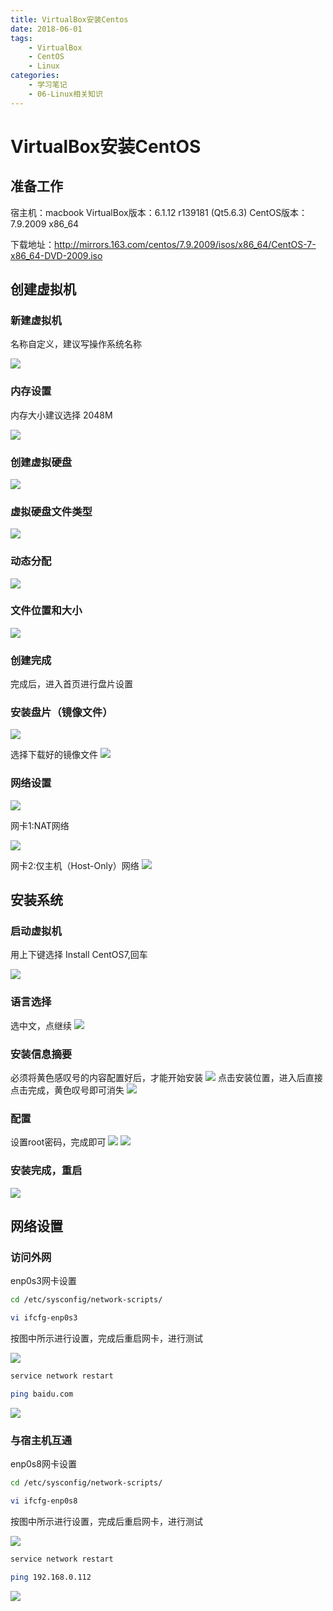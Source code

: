 ```yaml
---
title: VirtualBox安装Centos
date: 2018-06-01
tags:
	- VirtualBox
	- CentOS
	- Linux
categories:
    - 学习笔记
    - 06-Linux相关知识
---
```


# VirtualBox安装CentOS

## 准备工作

宿主机：macbook
VirtualBox版本：6.1.12 r139181 (Qt5.6.3)
CentOS版本：7.9.2009 x86_64

下载地址：http://mirrors.163.com/centos/7.9.2009/isos/x86_64/CentOS-7-x86_64-DVD-2009.iso

## 创建虚拟机

### 新建虚拟机
名称自定义，建议写操作系统名称

![](https://cdn.jsdelivr.net/gh/hfshaobing/picx-images-hosting@master/20230907/新建虚拟机.28nx0juzzw9w.webp)
### 内存设置
内存大小建议选择 2048M

![](https://cdn.jsdelivr.net/gh/hfshaobing/picx-images-hosting@master/20230907/内存设置.6ig93fxywus0.webp)
### 创建虚拟硬盘
![](https://cdn.jsdelivr.net/gh/hfshaobing/picx-images-hosting@master/20230907/创建虚拟硬盘.hv6lvzggjc8.webp)
### 虚拟硬盘文件类型
![](https://cdn.jsdelivr.net/gh/hfshaobing/picx-images-hosting@master/20230907/选择硬盘文件类型.63xpcmihllg0.webp)
### 动态分配
![](https://cdn.jsdelivr.net/gh/hfshaobing/picx-images-hosting@master/20230907/动态分配.5oxmncdems00.webp)
### 文件位置和大小
![](https://cdn.jsdelivr.net/gh/hfshaobing/picx-images-hosting@master/20230907/文件位置和大小.uzm3jp1fncg.webp)
### 创建完成
完成后，进入首页进行盘片设置
### 安装盘片（镜像文件）
![](https://cdn.jsdelivr.net/gh/hfshaobing/picx-images-hosting@master/20230907/安装盘片_1.7klmmnczxb00.webp)

选择下载好的镜像文件
![](https://cdn.jsdelivr.net/gh/hfshaobing/picx-images-hosting@master/20230907/安装盘片_2.hyq7tp9edi8.webp)
### 网络设置



![](https://cdn.jsdelivr.net/gh/hfshaobing/picx-images-hosting@master/20240509/Snipaste_2024-05-09_15-15-09.5xjhu8ijkig0.webp)



网卡1:NAT网络

![](https://cdn.jsdelivr.net/gh/hfshaobing/picx-images-hosting@master/20230907/网卡_1.4cqzlfn58nc0.webp)

网卡2:仅主机（Host-Only）网络
![](https://cdn.jsdelivr.net/gh/hfshaobing/picx-images-hosting@master/20230907/网卡_2.3ax4siszm5m0.webp)
## 安装系统

### 启动虚拟机
用上下键选择 Install CentOS7,回车

![](https://cdn.jsdelivr.net/gh/hfshaobing/picx-images-hosting@master/20230907/Install-CentOS7.4al7a1qt71m0.webp)
### 语言选择
选中文，点继续
![](https://cdn.jsdelivr.net/gh/hfshaobing/picx-images-hosting@master/20230907/语言选择.3vfwgfwdofw.webp)
### 安装信息摘要
必须将黄色感叹号的内容配置好后，才能开始安装
![](https://cdn.jsdelivr.net/gh/hfshaobing/picx-images-hosting@master/20230907/安装信息摘要.53ju5g6uexw0.webp)
点击安装位置，进入后直接点击完成，黄色叹号即可消失
![](https://cdn.jsdelivr.net/gh/hfshaobing/picx-images-hosting@master/20230907/安装位置.2x46o4vwedq0.webp)
### 配置
设置root密码，完成即可
![](https://cdn.jsdelivr.net/gh/hfshaobing/picx-images-hosting@master/20230907/设置root密码.txer4aw2di8.webp)
![](https://cdn.jsdelivr.net/gh/hfshaobing/picx-images-hosting@master/20230907/设置密码.6yyz3wvx0og0.webp)
### 安装完成，重启
![](https://cdn.jsdelivr.net/gh/hfshaobing/picx-images-hosting@master/20230907/完成重启.3rgg2nd8oaw0.webp)
## 网络设置

### 访问外网

enp0s3网卡设置
```sh
cd /etc/sysconfig/network-scripts/

vi ifcfg-enp0s3

```
按图中所示进行设置，完成后重启网卡，进行测试

![](https://cdn.jsdelivr.net/gh/hfshaobing/picx-images-hosting@master/20230907/enp0s3.66x4mfblqwo0.webp)

```sh
service network restart

ping baidu.com
```
![](https://cdn.jsdelivr.net/gh/hfshaobing/picx-images-hosting@master/20230907/访问外网.3t0h0da588a0.webp)

### 与宿主机互通
enp0s8网卡设置
```sh
cd /etc/sysconfig/network-scripts/

vi ifcfg-enp0s8

```
按图中所示进行设置，完成后重启网卡，进行测试

![](https://cdn.jsdelivr.net/gh/hfshaobing/picx-images-hosting@master/20230907/enp0s8.25123q59mmm8.webp)

```sh
service network restart

ping 192.168.0.112
```
![](https://cdn.jsdelivr.net/gh/hfshaobing/picx-images-hosting@master/20230907/访问宿主机.761lpovrls80.webp)
